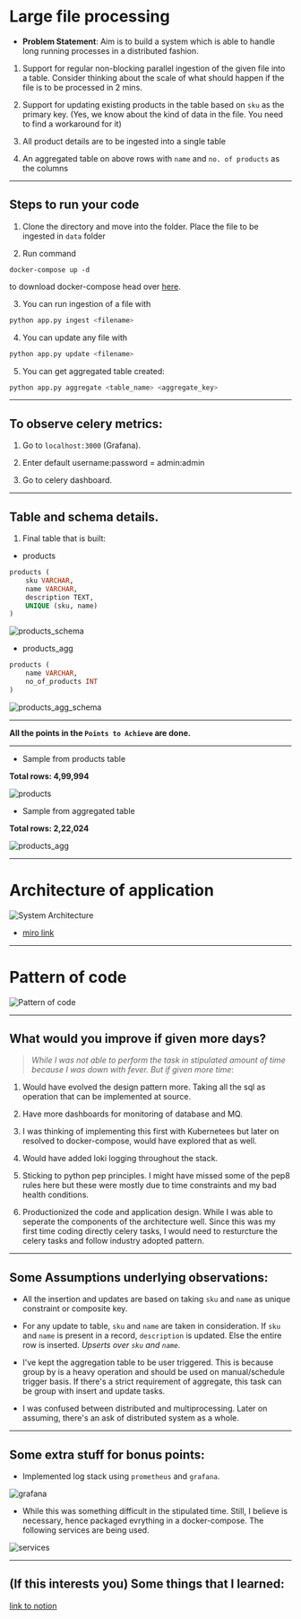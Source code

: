 # Large file processing

- **Problem Statement**: Aim is to build a system which is able to handle long running processes in a distributed fashion.

1. Support for regular non-blocking parallel ingestion of the given file into a table. Consider thinking about the scale of what should happen if the file is to be processed in 2 mins.

3. Support for updating existing products in the table based on `sku` as the primary key. (Yes, we know about the kind of data in the file. You need to find a workaround for it)

4. All product details are to be ingested into a single table

5. An aggregated table on above rows with `name` and `no. of products` as the columns

---

## Steps to run your code

1. Clone the directory and move into the folder. Place the file to be ingested in `data` folder

2. Run command 
```docker
docker-compose up -d
```
to download docker-compose head over [here](https://docs.docker.com/compose/install/).

3. You can run ingestion of a file with

```bash
python app.py ingest <filename>
```

4. You can update any file with

```bash
python app.py update <filename>
```

5. You can get aggregated table created:
```bash
python app.py aggregate <table_name> <aggregate_key>
```

---
## To observe **celery** metrics:

1. Go to `localhost:3000` (Grafana).

2. Enter default username:password = admin:admin

3. Go to celery dashboard.

---
## Table and schema details.

1. Final table that is built: 

- products
```SQL
products (
    sku VARCHAR,
    name VARCHAR,
    description TEXT,
    UNIQUE (sku, name)
)
```
![products_schema](assets/products_schema.png)

- products_agg
```SQL
products (
    name VARCHAR,
    no_of_products INT 
)
```
![products_agg_schema](assets/products_agg_schema.png)

---

**All the points in the `Points to Achieve` are done.**

---

- Sample from products table

**Total rows: 4,99,994**

![products](assets/products.png)


- Sample from aggregated table

**Total rows: 2,22,024**

![products_agg](assets/products_agg.png)

---
# Architecture of application

![System Architecture](assets/system_arch.png)

- [miro link](https://miro.com/app/board/o9J_lKH-p-o=/?moveToWidget=3074457357134836879&cot=14)
---
# Pattern of code

![Pattern of code](assets/pattern.png)

---
## What would you improve if given more days?

 > _*While I was not able to perform the task in stipulated amount of time because I was down with fever. But if given more time*_:

1. Would have evolved the design pattern more. Taking all the sql as operation that can be implemented at source.

2. Have more dashboards for monitoring of database and MQ.

3. I was thinking of implementing this first with Kubernetees but later on resolved to docker-compose, would have explored that as well.

4. Would have added loki logging throughout the stack.

5. Sticking to python pep principles. I might have missed some of the pep8 rules here but these were mostly due to time constraints and my bad health conditions.

6. Productionized the code and application design. While I was able to seperate the components of the architecture well. Since this was my first time coding directly celery tasks, I would need to resturcture the celery tasks and follow industry adopted pattern.
---
## **Some Assumptions underlying observations:**

- All the insertion and updates are based on taking `sku` and `name` as unique constraint or composite key.

- For any update to table, `sku` and `name` are taken in consideration. If `sku` and `name` is present in a record, `description` is updated. Else the entire row is inserted. _*Upserts over `sku` and `name`*_.

- I've kept the aggregation table to be user triggered. This is because group by is a heavy operation and should be used on manual/schedule trigger basis. If there's a strict requirement of aggregate, this task can be group with insert and update tasks.

- I was confused between distributed and multiprocessing. Later on assuming, there's an ask of distributed system as a whole.

---
## Some extra stuff for bonus points:

- Implemented log stack using `prometheus` and `grafana`.

![grafana](assets/metrics.png)


- While this was something difficult in the stipulated time. Still, I believe is necessary, hence packaged evrything in a docker-compose. The following services are being used.

![services](assets/services.png)

---
## (If this interests you) Some things that I learned:

[link to notion](https://www.notion.so/prakharcode/Task-learnings-b6eb45e25357494aacbe4094e79b9123)